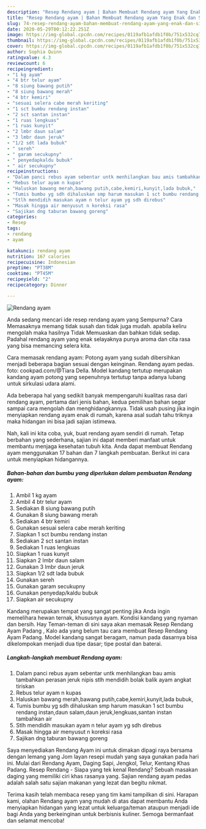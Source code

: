 ```yaml
---
description: "Resep Rendang ayam | Bahan Membuat Rendang ayam Yang Enak dan Simpel"
title: "Resep Rendang ayam | Bahan Membuat Rendang ayam Yang Enak dan Simpel"
slug: 74-resep-rendang-ayam-bahan-membuat-rendang-ayam-yang-enak-dan-simpel
date: 2020-05-29T00:12:22.251Z
image: https://img-global.cpcdn.com/recipes/0119afb1afdb1f0b/751x532cq70/rendang-ayam-foto-resep-utama.jpg
thumbnail: https://img-global.cpcdn.com/recipes/0119afb1afdb1f0b/751x532cq70/rendang-ayam-foto-resep-utama.jpg
cover: https://img-global.cpcdn.com/recipes/0119afb1afdb1f0b/751x532cq70/rendang-ayam-foto-resep-utama.jpg
author: Sophia Quinn
ratingvalue: 4.3
reviewcount: 6
recipeingredient:
- "1 kg ayam"
- "4 btr telur ayam"
- "8 siung bawang putih"
- "8 siung bawang merah"
- "4 btr kemiri"
- "sesuai selera cabe merah keriting"
- "1 sct bumbu rendang instan"
- "2 sct santan instan"
- "1 ruas lengkuas"
- "1 ruas kunyit"
- "2 lmbr daun salam"
- "3 lmbr daun jeruk"
- "1/2 sdt lada bubuk"
- " sereh"
- " garam secukupny"
- " penyedapkaldu bubuk"
- " air secukupny"
recipeinstructions:
- "Dalam panci rebus ayam sebentar untk menhilangkan bau amis tambahkan perasan jeruk nipis stlh mendidih bolak balik ayam angkat tiriskan"
- "Rebus telur ayam n kupas"
- "Haluskan bawang merah,bawang putih,cabe,kemiri,kunyit,lada bubuk,"
- "Tumis bumbu yg sdh dihaluskan smp harum masukan 1 sct bumbu rendang instan,daun salam,daun jeruk,lengkuas,santan instan tambahkan air"
- "Stlh mendidih masukan ayam n telur ayam yg sdh direbus"
- "Masak hingga air menyusut n koreksi rasa"
- "Sajikan dng taburan bawang goreng"
categories:
- Resep
tags:
- rendang
- ayam

katakunci: rendang ayam 
nutrition: 167 calories
recipecuisine: Indonesian
preptime: "PT38M"
cooktime: "PT45M"
recipeyield: "2"
recipecategory: Dinner

---
```



![Rendang ayam](https://img-global.cpcdn.com/recipes/0119afb1afdb1f0b/751x532cq70/rendang-ayam-foto-resep-utama.jpg)

Anda sedang mencari ide resep rendang ayam yang Sempurna? Cara Memasaknya memang tidak susah dan tidak juga mudah. apabila keliru mengolah maka hasilnya Tidak Memuaskan dan bahkan tidak sedap. Padahal rendang ayam yang enak selayaknya punya aroma dan cita rasa yang bisa memancing selera kita.

Cara memasak rendang ayam: Potong ayam yang sudah dibersihkan menjadi beberapa bagian sesuai dengan keinginan. Rendang ayam pedas. foto: cookpad.com/@Tiara Della. Model kandang tertutup merupakan kandang ayam potong yang sepenuhnya tertutup tanpa adanya lubang untuk sirkulasi udara alami.

Ada beberapa hal yang sedikit banyak mempengaruhi kualitas rasa dari rendang ayam, pertama dari jenis bahan, kedua pemilihan bahan segar sampai cara mengolah dan menghidangkannya. Tidak usah pusing jika ingin menyiapkan rendang ayam enak di rumah, karena asal sudah tahu triknya maka hidangan ini bisa jadi sajian istimewa.


Nah, kali ini kita coba, yuk, buat rendang ayam sendiri di rumah. Tetap berbahan yang sederhana, sajian ini dapat memberi manfaat untuk membantu menjaga kesehatan tubuh kita. Anda dapat membuat Rendang ayam menggunakan 17 bahan dan 7 langkah pembuatan. Berikut ini cara untuk menyiapkan hidangannya.

<!--inarticleads1-->

##### Bahan-bahan dan bumbu yang diperlukan dalam pembuatan Rendang ayam:

1. Ambil 1 kg ayam
1. Ambil 4 btr telur ayam
1. Sediakan 8 siung bawang putih
1. Gunakan 8 siung bawang merah
1. Sediakan 4 btr kemiri
1. Gunakan sesuai selera cabe merah keriting
1. Siapkan 1 sct bumbu rendang instan
1. Sediakan 2 sct santan instan
1. Sediakan 1 ruas lengkuas
1. Siapkan 1 ruas kunyit
1. Siapkan 2 lmbr daun salam
1. Gunakan 3 lmbr daun jeruk
1. Siapkan 1/2 sdt lada bubuk
1. Gunakan  sereh
1. Gunakan  garam secukupny
1. Gunakan  penyedap/kaldu bubuk
1. Siapkan  air secukupny


Kandang merupakan tempat yang sangat penting jika Anda ingin memelihara hewan ternak, khususnya ayam. Kondisi kandang yang nyaman dan bersih. Hay Teman-teman di sini saya akan memasak Resep Rendang Ayam Padang , Kalo ada yang belum tau cara membuat Resep Rendang Ayam Padang. Model kandang sangat beragam, namun pada dasarnya bisa dikelompokan menjadi dua tipe dasar; tipe postal dan baterai. 

<!--inarticleads2-->

##### Langkah-langkah membuat Rendang ayam:

1. Dalam panci rebus ayam sebentar untk menhilangkan bau amis tambahkan perasan jeruk nipis stlh mendidih bolak balik ayam angkat tiriskan
1. Rebus telur ayam n kupas
1. Haluskan bawang merah,bawang putih,cabe,kemiri,kunyit,lada bubuk,
1. Tumis bumbu yg sdh dihaluskan smp harum masukan 1 sct bumbu rendang instan,daun salam,daun jeruk,lengkuas,santan instan tambahkan air
1. Stlh mendidih masukan ayam n telur ayam yg sdh direbus
1. Masak hingga air menyusut n koreksi rasa
1. Sajikan dng taburan bawang goreng


Saya menyediakan Rendang Ayam ini untuk dimakan dipagi raya bersama dengan lemang yang Jom layan resepi mudah yang saya gunakan pada hari ini. Mulai dari Rendang Ayam, Daging Sapi, Jengkol, Telur, Kentang Khas Padang. Resep Rendang - Siapa yang tek kenal Rendang? Sebuah masakan daging yang memiliki ciri khas rasanya yang. Sajian rendang ayam pedas adalah salah satu sajian makanan yang lezat dan begitu nikmat. 

Terima kasih telah membaca resep yang tim kami tampilkan di sini. Harapan kami, olahan Rendang ayam yang mudah di atas dapat membantu Anda menyiapkan hidangan yang lezat untuk keluarga/teman ataupun menjadi ide bagi Anda yang berkeinginan untuk berbisnis kuliner. Semoga bermanfaat dan selamat mencoba!
